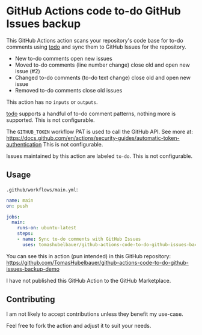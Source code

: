 # GitHub Actions code to-do GitHub Issues backup

[todo]: https://github.com/tomashubelbauer/todo

This GitHub Actions action scans your repository's code base for to-do comments
using [todo] and sync them to GitHub Issues for the repository.

- New to-do comments open new issues
- Moved to-do comments (line number change) close old and open new issue (#2)
- Changed to-do comments (to-do text change) close old and open new issue
- Removed to-do comments close old issues

This action has no `inputs` or `outputs`.

[todo] supports a handful of to-do comment patterns, nothing more is supported.
This is not configurable.

The `GITHUB_TOKEN` workflow PAT is used to call the GitHub API. See more at:
https://docs.github.com/en/actions/security-guides/automatic-token-authentication
This is not configurable.

Issues maintained by this action are labeled `to-do`. This is not configurable.

## Usage

`.github/workflows/main.yml`:
```yml
name: main
on: push

jobs:
  main:
    runs-on: ubuntu-latest
    steps:
    - name: Sync to-do comments with GitHub Issues
      uses: tomashubelbauer/github-actions-code-to-do-github-issues-backup@main
```

You can see this in action (pun intended) in this GitHub repository:
https://github.com/TomasHubelbauer/github-actions-code-to-do-github-issues-backup-demo

I have not published this GitHub Action to the GitHub Marketplace.

## Contributing

I am not likely to accept contributions unless they benefit my use-case.

Feel free to fork the action and adjust it to suit your needs.
